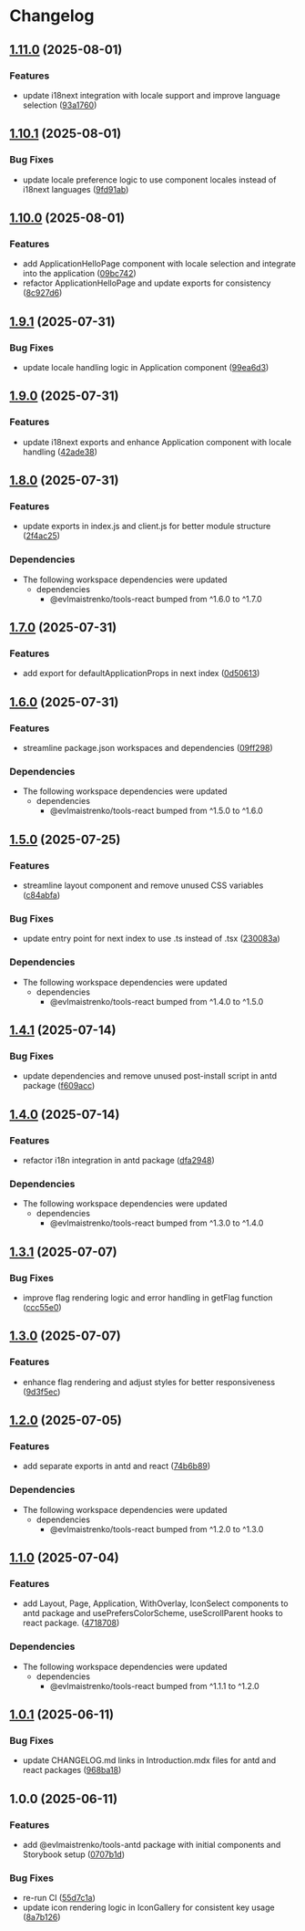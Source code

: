 # Changelog

## [1.11.0](https://github.com/evlmaistrenko/js-tools/compare/tools-antd-v1.10.1...tools-antd-v1.11.0) (2025-08-01)


### Features

* update i18next integration with locale support and improve language selection ([93a1760](https://github.com/evlmaistrenko/js-tools/commit/93a1760197869e2f7bad49b05ee5c857cc3f18d7))

## [1.10.1](https://github.com/evlmaistrenko/js-tools/compare/tools-antd-v1.10.0...tools-antd-v1.10.1) (2025-08-01)


### Bug Fixes

* update locale preference logic to use component locales instead of i18next languages ([9fd91ab](https://github.com/evlmaistrenko/js-tools/commit/9fd91abce6d8f34d20285859aaafaeacbfea4974))

## [1.10.0](https://github.com/evlmaistrenko/js-tools/compare/tools-antd-v1.9.1...tools-antd-v1.10.0) (2025-08-01)


### Features

* add ApplicationHelloPage component with locale selection and integrate into the application ([09bc742](https://github.com/evlmaistrenko/js-tools/commit/09bc74221eb32d7227d0b426ed14e58926ad8550))
* refactor ApplicationHelloPage and update exports for consistency ([8c927d6](https://github.com/evlmaistrenko/js-tools/commit/8c927d607944f8b47864fcc265fc4e07d437dbb0))

## [1.9.1](https://github.com/evlmaistrenko/js-tools/compare/tools-antd-v1.9.0...tools-antd-v1.9.1) (2025-07-31)


### Bug Fixes

* update locale handling logic in Application component ([99ea6d3](https://github.com/evlmaistrenko/js-tools/commit/99ea6d3fab51dc75f0bba5bcb46601adb3b31c13))

## [1.9.0](https://github.com/evlmaistrenko/js-tools/compare/tools-antd-v1.8.0...tools-antd-v1.9.0) (2025-07-31)


### Features

* update i18next exports and enhance Application component with locale handling ([42ade38](https://github.com/evlmaistrenko/js-tools/commit/42ade38598d82918139014014ad222f1219f78c1))

## [1.8.0](https://github.com/evlmaistrenko/js-tools/compare/tools-antd-v1.7.0...tools-antd-v1.8.0) (2025-07-31)


### Features

* update exports in index.js and client.js for better module structure ([2f4ac25](https://github.com/evlmaistrenko/js-tools/commit/2f4ac254b3932447ee0264ba66a1e0642f1dcdc4))


### Dependencies

* The following workspace dependencies were updated
  * dependencies
    * @evlmaistrenko/tools-react bumped from ^1.6.0 to ^1.7.0

## [1.7.0](https://github.com/evlmaistrenko/js-tools/compare/tools-antd-v1.6.0...tools-antd-v1.7.0) (2025-07-31)


### Features

* add export for defaultApplicationProps in next index ([0d50613](https://github.com/evlmaistrenko/js-tools/commit/0d5061322ecb747e632f35c2ee31c38708b296ce))

## [1.6.0](https://github.com/evlmaistrenko/js-tools/compare/tools-antd-v1.5.0...tools-antd-v1.6.0) (2025-07-31)


### Features

* streamline package.json workspaces and dependencies ([09ff298](https://github.com/evlmaistrenko/js-tools/commit/09ff298d163e811f90d3a501b34ec7ddda487639))


### Dependencies

* The following workspace dependencies were updated
  * dependencies
    * @evlmaistrenko/tools-react bumped from ^1.5.0 to ^1.6.0

## [1.5.0](https://github.com/evlmaistrenko/js-tools/compare/tools-antd-v1.4.1...tools-antd-v1.5.0) (2025-07-25)


### Features

* streamline layout component and remove unused CSS variables ([c84abfa](https://github.com/evlmaistrenko/js-tools/commit/c84abfa10985235a20169c527d0048a5e23c770d))


### Bug Fixes

* update entry point for next index to use .ts instead of .tsx ([230083a](https://github.com/evlmaistrenko/js-tools/commit/230083ac18aa11079eb5cf478409b8a013176e3f))


### Dependencies

* The following workspace dependencies were updated
  * dependencies
    * @evlmaistrenko/tools-react bumped from ^1.4.0 to ^1.5.0

## [1.4.1](https://github.com/evlmaistrenko/js-tools/compare/tools-antd-v1.4.0...tools-antd-v1.4.1) (2025-07-14)

### Bug Fixes

- update dependencies and remove unused post-install script in antd package ([f609acc](https://github.com/evlmaistrenko/js-tools/commit/f609acc7f549d1e3ff9324bfa43af11abf9eb49e))

## [1.4.0](https://github.com/evlmaistrenko/js-tools/compare/tools-antd-v1.3.1...tools-antd-v1.4.0) (2025-07-14)

### Features

- refactor i18n integration in antd package ([dfa2948](https://github.com/evlmaistrenko/js-tools/commit/dfa29485c1e06a9408f326624c3a186437c1bfe3))

### Dependencies

- The following workspace dependencies were updated
  - dependencies
    - @evlmaistrenko/tools-react bumped from ^1.3.0 to ^1.4.0

## [1.3.1](https://github.com/evlmaistrenko/js-tools/compare/tools-antd-v1.3.0...tools-antd-v1.3.1) (2025-07-07)

### Bug Fixes

- improve flag rendering logic and error handling in getFlag function ([ccc55e0](https://github.com/evlmaistrenko/js-tools/commit/ccc55e085ad3d027f7d57296135cd1f960ba2db6))

## [1.3.0](https://github.com/evlmaistrenko/js-tools/compare/tools-antd-v1.2.0...tools-antd-v1.3.0) (2025-07-07)

### Features

- enhance flag rendering and adjust styles for better responsiveness ([9d3f5ec](https://github.com/evlmaistrenko/js-tools/commit/9d3f5ec1d7f98438ee592478bc8614760e547111))

## [1.2.0](https://github.com/evlmaistrenko/js-tools/compare/tools-antd-v1.1.0...tools-antd-v1.2.0) (2025-07-05)

### Features

- add separate exports in antd and react ([74b6b89](https://github.com/evlmaistrenko/js-tools/commit/74b6b891f6a24f35db3b704bd6cffaccb5bce9d2))

### Dependencies

- The following workspace dependencies were updated
  - dependencies
    - @evlmaistrenko/tools-react bumped from ^1.2.0 to ^1.3.0

## [1.1.0](https://github.com/evlmaistrenko/js-tools/compare/tools-antd-v1.0.1...tools-antd-v1.1.0) (2025-07-04)

### Features

- add Layout, Page, Application, WithOverlay, IconSelect components to antd package and usePrefersColorScheme, useScrollParent hooks to react package. ([4718708](https://github.com/evlmaistrenko/js-tools/commit/4718708903b46e975b0ff596663219143d9ad33c))

### Dependencies

- The following workspace dependencies were updated
  - dependencies
    - @evlmaistrenko/tools-react bumped from ^1.1.1 to ^1.2.0

## [1.0.1](https://github.com/evlmaistrenko/js-tools/compare/tools-antd-v1.0.0...tools-antd-v1.0.1) (2025-06-11)

### Bug Fixes

- update CHANGELOG.md links in Introduction.mdx files for antd and react packages ([968ba18](https://github.com/evlmaistrenko/js-tools/commit/968ba184d7ad2b190f6644595fedbeeabc5c019d))

## 1.0.0 (2025-06-11)

### Features

- add @evlmaistrenko/tools-antd package with initial components and Storybook setup ([0707b1d](https://github.com/evlmaistrenko/js-tools/commit/0707b1db7ad7e915efeb75d2a41fdd0030e595b5))

### Bug Fixes

- re-run CI ([55d7c1a](https://github.com/evlmaistrenko/js-tools/commit/55d7c1af43b7ecc95e2a85994a90743115f1f705))
- update icon rendering logic in IconGallery for consistent key usage ([8a7b126](https://github.com/evlmaistrenko/js-tools/commit/8a7b12601486cf9aec43b33e8bada9fa75c52328))
